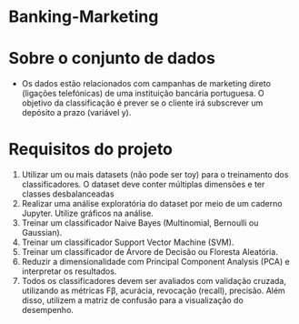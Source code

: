 # Banking-Marketing


# Sobre o conjunto de dados
- Os dados estão relacionados com campanhas de marketing direto (ligações telefónicas) de uma instituição bancária portuguesa. O objetivo da classificação é prever se o cliente irá subscrever um depósito a prazo (variável y).

# Requisitos do projeto 
1. Utilizar um ou mais datasets (não pode ser toy) para o treinamento dos classificadores. 
O dataset deve conter múltiplas dimensões e ter classes desbalanceadas
2. Realizar uma análise exploratória do dataset por meio de um caderno Jupyter. Utilize 
gráficos na análise.
3. Treinar um classificador Naive Bayes (Multinomial, Bernoulli ou Gaussian).
4. Treinar um classificador Support Vector Machine (SVM).
5. Treinar um classificador de Árvore de Decisão ou Floresta Aleatória.
6. Reduzir a dimensionalidade com Principal Component Analysis (PCA) e interpretar os 
resultados.
7. Todos os classificadores devem ser avaliados com validação cruzada, utilizando as 
métricas Fβ, acurácia, revocação (recall), precisão. Além disso, utilizem a matriz de 
confusão para a visualização do desempenho.

